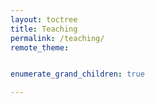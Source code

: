 ```yaml
---
layout: toctree
title: Teaching
permalink: /teaching/
remote_theme: 


enumerate_grand_children: true

---
```


